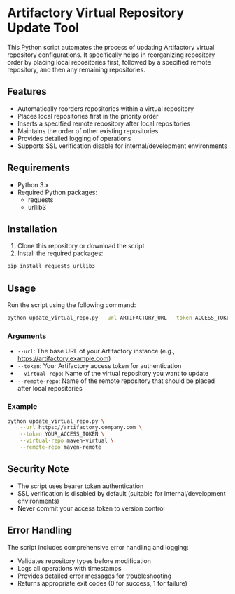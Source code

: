 # Artifactory Virtual Repository Update Tool

This Python script automates the process of updating Artifactory virtual repository configurations. It specifically helps in reorganizing repository order by placing local repositories first, followed by a specified remote repository, and then any remaining repositories.

## Features

- Automatically reorders repositories within a virtual repository
- Places local repositories first in the priority order
- Inserts a specified remote repository after local repositories
- Maintains the order of other existing repositories
- Provides detailed logging of operations
- Supports SSL verification disable for internal/development environments

## Requirements

- Python 3.x
- Required Python packages:
  - requests
  - urllib3

## Installation

1. Clone this repository or download the script
2. Install the required packages:
```bash
pip install requests urllib3
```

## Usage

Run the script using the following command:

```bash
python update_virtual_repo.py --url ARTIFACTORY_URL --token ACCESS_TOKEN --virtual-repo VIRTUAL_REPO_NAME --remote-repo REMOTE_REPO_NAME
```

### Arguments

- `--url`: The base URL of your Artifactory instance (e.g., https://artifactory.example.com)
- `--token`: Your Artifactory access token for authentication
- `--virtual-repo`: Name of the virtual repository you want to update
- `--remote-repo`: Name of the remote repository that should be placed after local repositories

### Example

```bash
python update_virtual_repo.py \
    --url https://artifactory.company.com \
    --token YOUR_ACCESS_TOKEN \
    --virtual-repo maven-virtual \
    --remote-repo maven-remote
```

## Security Note

- The script uses bearer token authentication
- SSL verification is disabled by default (suitable for internal/development environments)
- Never commit your access token to version control

## Error Handling

The script includes comprehensive error handling and logging:
- Validates repository types before modification
- Logs all operations with timestamps
- Provides detailed error messages for troubleshooting
- Returns appropriate exit codes (0 for success, 1 for failure)


